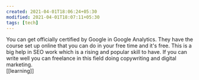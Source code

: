 ```yaml
---
created: 2021-04-01T18:06:24+05:30
modified: 2021-04-01T18:07:11+05:30
tags: [tech]
---
```


 You can get officially certified by Google in Google Analytics. They have the course set up online that you can do in your free time and it's free. This is a big help in SEO work which is a rising and popular skill to have. If you can write well you can freelance in this field doing copywriting and digital marketing.  
[[learning]]